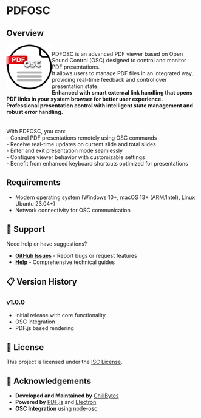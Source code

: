 # PDFOSC

<div>
<h2>Overview</h2>
<img src="https://github.com/chilibytesdotcom/pdfosc/blob/main/public/img/PDFOSC_Logo.png?raw=true" width="120" alt="PDFOSC Logo" align="left"/>

</br>
PDFOSC is an advanced PDF viewer based on Open Sound Control (OSC) designed to control and monitor PDF presentations. </br>
It allows users to manage PDF files in an integrated way, providing real-time feedback and control over presentation state.</br>
<b>Enhanced with smart external link handling that opens PDF links in your system browser for better user experience.</br>
Professional presentation control with intelligent state management and robust error handling.</b></br>
</br>
</br>
With PDFOSC, you can:</br>
- Control PDF presentations remotely using OSC commands</br>
- Receive real-time updates on current slide and total slides</br>
- Enter and exit presentation mode seamlessly</br>
- Configure viewer behavior with customizable settings</br>
- Benefit from enhanced keyboard shortcuts optimized for presentations</br>
</div>

## Requirements

- Modern operating system (Windows 10+, macOS 13+ (ARM/Intel), Linux Ubuntu 23.04+)
- Network connectivity for OSC communication

## 💬 Support

Need help or have suggestions?

- **[GitHub Issues](https://github.com/eMMeCodes/pdfosc/issues)** - Report bugs or request features
- **[Help](https://github.com/chilibytesdotcom/pdfosc/blob/main/HELP.MD)** - Comprehensive technical guides

## 📋 Version History

### v1.0.0
- Initial release with core functionality
- OSC integration
- PDF.js based rendering


## 📄 License

This project is licensed under the [ISC License](./LICENSE).

## 🙏 Acknowledgements

- **Developed and Maintained by** [ChiliBytes](https://chilibytes.com)
- **Powered by** [PDF.js](https://mozilla.github.io/pdf.js/) and [Electron](https://electronjs.org)
- **OSC Integration** using [node-osc](https://github.com/MylesBorins/node-osc)
